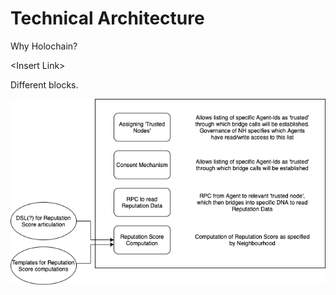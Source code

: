 # Technical Architecture

Why Holochain?

&lt;Insert Link&gt;

Different blocks. 

![](../.gitbook/assets/rep-vault-modules.png)

